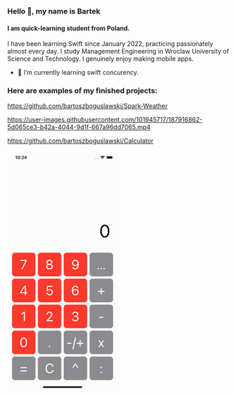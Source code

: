### Hello 👋, my name is Bartek
#### I am quick-learning student from Poland.
I have been learning Swift since January 2022, practicing passionately almost every day. I study Management Engineering in Wroclaw University of Science and Technology. I genuinely enjoy making mobile apps.

- 🌱 I’m currently learning swift concurency.

### Here are examples of my finished projects:

https://github.com/bartoszboguslawski/Spark-Weather

https://user-images.githubusercontent.com/101945717/187916862-5d065ce3-b42a-4044-9d1f-667a96dd7065.mp4


https://github.com/bartoszboguslawski/Calculator

<img src="https://github.com/bartoszboguslawski/bartoszboguslawski/blob/main/Calculator.gif" width="250">
